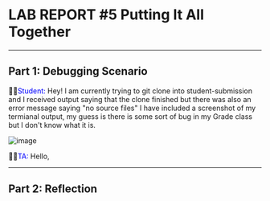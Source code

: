 # LAB REPORT #5 Putting It All Together
---
## Part 1: Debugging Scenario
  
🤷‍♀️<span style="color:blue">Student:</span> Hey! I am currently trying to git clone into student-submission and I received output saying that the clone finished but there was also an error message saying "no source files" I have included a screenshot
of my termianal output, my guess is there is some sort of bug in my Grade class but I don't know what it is.


![image](https://github.com/anaisgg23/cse15l-lab-reports/assets/156368955/be3bfd60-4bb7-42cd-8117-b677083535d1)

🧑‍💻<span style="color:blue">TA:</span> Hello, 


---
## Part 2: Reflection
